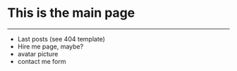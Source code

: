 # This is the main page

----------------

* Last posts (see 404 template)
* Hire me page, maybe?
* avatar picture
* contact me form
